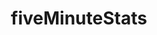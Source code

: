 ---
title: fiveMinuteStats
tags: [Statistics]
style: fill
color: info
description: Statistics
external_url: https://stephens999.github.io/fiveMinuteStats/index.html

---